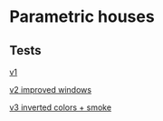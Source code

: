 # Parametric houses

## Tests

[v1](test_01/)

[v2 improved windows](test_02/)

[v3 inverted colors + smoke](test_03/)




